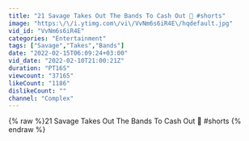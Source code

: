 ```yaml
---
title: "21 Savage Takes Out The Bands To Cash Out 💸 #shorts"
image: "https:\/\/i.ytimg.com\/vi\/VvNm6s6iR4E\/hqdefault.jpg"
vid_id: "VvNm6s6iR4E"
categories: "Entertainment"
tags: ["Savage","Takes","Bands"]
date: "2022-02-15T06:09:24+03:00"
vid_date: "2022-02-10T21:00:21Z"
duration: "PT16S"
viewcount: "37165"
likeCount: "1186"
dislikeCount: ""
channel: "Complex"
---
```

{% raw %}21 Savage Takes Out The Bands To Cash Out 💸 #shorts {% endraw %}
